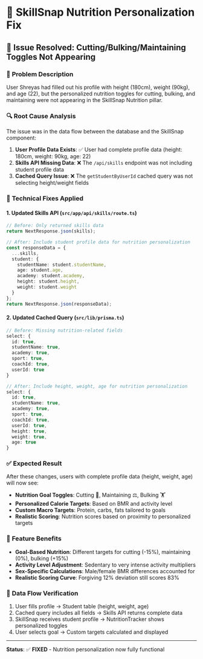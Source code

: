 # 🥗 SkillSnap Nutrition Personalization Fix

## 🎯 **Issue Resolved: Cutting/Bulking/Maintaining Toggles Not Appearing**

### 📝 **Problem Description**
User Shreyas had filled out his profile with height (180cm), weight (90kg), and age (22), but the personalized nutrition toggles for cutting, bulking, and maintaining were not appearing in the SkillSnap Nutrition pillar.

### 🔍 **Root Cause Analysis**
The issue was in the data flow between the database and the SkillSnap component:

1. **User Profile Data Exists**: ✅ User had complete profile data (height: 180cm, weight: 90kg, age: 22)
2. **Skills API Missing Data**: ❌ The `/api/skills` endpoint was not including student profile data
3. **Cached Query Issue**: ❌ The `getStudentByUserId` cached query was not selecting height/weight fields

### 🔧 **Technical Fixes Applied**

#### 1. **Updated Skills API** (`src/app/api/skills/route.ts`)
```typescript
// Before: Only returned skills data
return NextResponse.json(skills);

// After: Include student profile data for nutrition personalization
const responseData = {
  ...skills,
  student: {
    studentName: student.studentName,
    age: student.age,
    academy: student.academy,
    height: student.height,
    weight: student.weight
  }
};
return NextResponse.json(responseData);
```

#### 2. **Updated Cached Query** (`src/lib/prisma.ts`)
```typescript
// Before: Missing nutrition-related fields
select: {
  id: true,
  studentName: true,
  academy: true,
  sport: true,
  coachId: true,
  userId: true
}

// After: Include height, weight, age for nutrition personalization
select: {
  id: true,
  studentName: true,
  academy: true,
  sport: true,
  coachId: true,
  userId: true,
  height: true,
  weight: true,
  age: true
}
```

### ✅ **Expected Result**
After these changes, users with complete profile data (height, weight, age) will now see:
- **Nutrition Goal Toggles**: Cutting 🏃, Maintaining ⚖️, Bulking 🏋️
- **Personalized Calorie Targets**: Based on BMR and activity level
- **Custom Macro Targets**: Protein, carbs, fats tailored to goals
- **Realistic Scoring**: Nutrition scores based on proximity to personalized targets

### 🎉 **Feature Benefits**
- **Goal-Based Nutrition**: Different targets for cutting (-15%), maintaining (0%), bulking (+15%)
- **Activity Level Adjustment**: Sedentary to very intense activity multipliers
- **Sex-Specific Calculations**: Male/female BMR differences accounted for
- **Realistic Scoring Curve**: Forgiving 12% deviation still scores 83%

### 🔄 **Data Flow Verification**
1. User fills profile → Student table (height, weight, age)
2. Cached query includes all fields → Skills API returns complete data
3. SkillSnap receives student profile → NutritionTracker shows personalized toggles
4. User selects goal → Custom targets calculated and displayed

---

**Status**: ✅ **FIXED** - Nutrition personalization now fully functional 